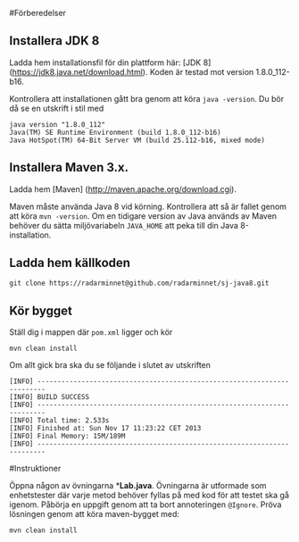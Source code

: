 #Förberedelser

## Installera JDK 8

Ladda hem installationsfil för din plattform här: [JDK 8] (https://jdk8.java.net/download.html).
Koden är testad mot version 1.8.0_112-b16.

  Kontrollera att installationen gått bra genom att köra `java -version`. Du bör då se en utskrift i stil med

    java version "1.8.0_112"
    Java(TM) SE Runtime Environment (build 1.8.0_112-b16)
    Java HotSpot(TM) 64-Bit Server VM (build 25.112-b16, mixed mode)


## Installera Maven 3.x.

  Ladda hem [Maven] (http://maven.apache.org/download.cgi).

  Maven måste använda Java 8 vid körning. Kontrollera att så är fallet genom att köra `mvn -version`. Om en tidigare
  version av Java används av Maven behöver du sätta miljövariabeln `JAVA_HOME` att peka till din Java 8-installation.

## Ladda hem källkoden

    git clone https://radarminnet@github.com/radarminnet/sj-java8.git

## Kör bygget
  Ställ dig i mappen där `pom.xml` ligger och kör

    mvn clean install

  Om allt gick bra ska du se följande i slutet av utskriften

    [INFO] ------------------------------------------------------------------------
    [INFO] BUILD SUCCESS
    [INFO] ------------------------------------------------------------------------
    [INFO] Total time: 2.533s
    [INFO] Finished at: Sun Nov 17 11:23:22 CET 2013
    [INFO] Final Memory: 15M/189M
    [INFO] ------------------------------------------------------------------------


#Instruktioner

  Öppna någon av övningarna ***Lab.java**. Övningarna är utformade som enhetstester där varje metod behöver fyllas på med kod för att
  testet ska gå igenom. Påbörja en uppgift genom att ta bort annoteringen `@Ignore`. Pröva lösningen genom att köra
  maven-bygget med:

    mvn clean install
